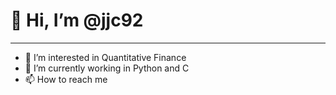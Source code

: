# 👋 Hi, I’m @jjc92
------
- 👀 I’m interested in Quantitative Finance 
- 🌱 I’m currently working in Python and C
- 📫 How to reach me 
<!---
jjc92/jjc92 is a ✨ special ✨ repository because its `README.md` (this file) appears on your GitHub profile.
You can click the Preview link to take a look at your changes.
--->

